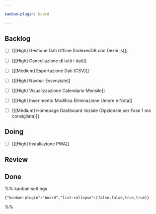 ```yaml
---

kanban-plugin: board

---
```


## Backlog

- [ ] [[[High] Gestione Dati Offline (IndexedDB con Dexie.js)]]
- [ ] [[[High] Cancellazione di tutti i dati]]
- [ ] [[[Medium] Esportazione Dati (CSV)]]
- [ ] [[[High] Navbar Essenziale]]
- [ ] [[[High] Visualizzazione Calendario Mensile]]
- [ ] [[[High] Inserimento Modifica Eliminazione Umore e Nota]]
- [ ] [[[Medium] Homepage Dashboard Iniziale (Opzionale per Fase 1 ma consigliata)]]


## Doing

- [ ] [[[High] Installazione PWA]]


## Review



## Done





%% kanban:settings
```
{"kanban-plugin":"board","list-collapse":[false,false,true,true]}
```
%%